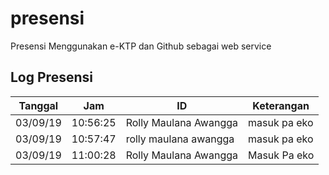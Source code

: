 # presensi
Presensi Menggunakan e-KTP dan Github sebagai web service

## Log Presensi
Tanggal | Jam | ID | Keterangan
--- | --- | --- | ---
03/09/19 | 10:56:25 | Rolly Maulana Awangga | masuk pa eko
03/09/19 | 10:57:47 | rolly maulana awangga | masuk pa eko
03/09/19 | 11:00:28 | Rolly Maulana Awangga | Masuk Pa eko

